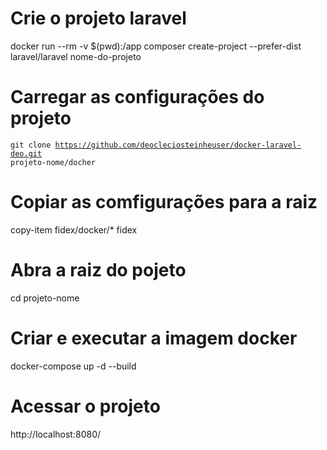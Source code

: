 # Crie o projeto laravel
docker run --rm -v $(pwd):/app composer create-project --prefer-dist laravel/laravel nome-do-projeto
# Carregar as configurações do projeto
<code>git clone https://github.com/deocleciosteinheuser/docker-laravel-deo.git projeto-nome/docher</code>
# Copiar as comfigurações para a raiz
copy-item fidex/docker/* fidex
# Abra a raiz do pojeto
cd projeto-nome
# Criar e executar a imagem docker 
docker-compose up -d --build
# Acessar o projeto
http://localhost:8080/
